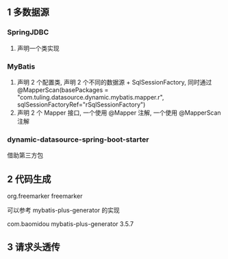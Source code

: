 

## 1 多数据源

### SpringJDBC 

1. 声明一个类实现 

### MyBatis

1. 声明 2 个配置类, 声明 2 个不同的数据源 + SqlSessionFactory, 同时通过 @MapperScan(basePackages = "com.tuling.datasource.dynamic.mybatis.mapper.r",
sqlSessionFactoryRef="rSqlSessionFactory")
2. 声明 2 个 Mapper 接口, 一个使用 @Mapper 注解, 一个使用 @MapperScan 注解

### dynamic-datasource-spring-boot-starter

借助第三方包


## 2 代码生成

<dependency>
    <groupId>org.freemarker</groupId>
    <artifactId>freemarker</artifactId>
</dependency>

可以参考 mybatis-plus-generator 的实现

<dependency>
    <groupId>com.baomidou</groupId>
    <artifactId>mybatis-plus-generator</artifactId>
    <version>3.5.7</version>
</dependency>

## 3 请求头透传
